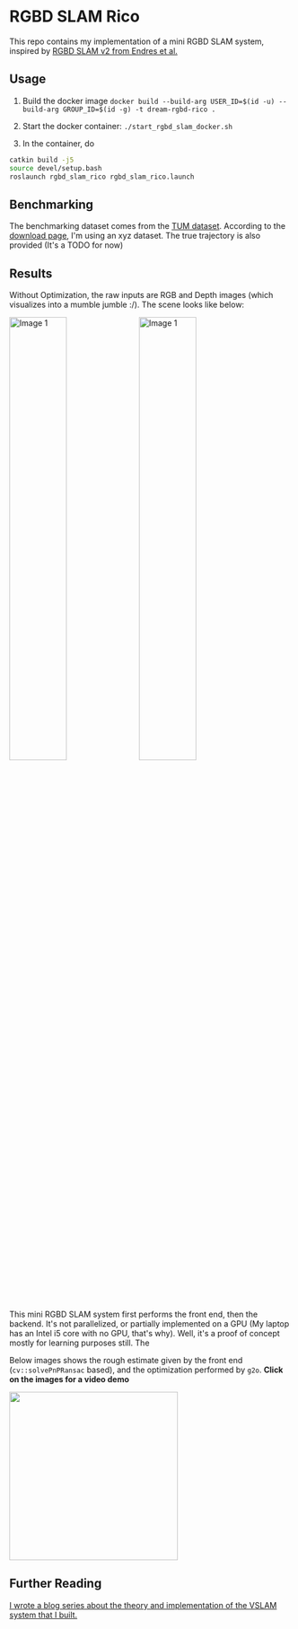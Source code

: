 # RGBD SLAM Rico

This repo contains my implementation of a mini RGBD SLAM system, inspired by [RGBD SLAM v2 from Endres et al.](https://felixendres.github.io/rgbdslam_v2/)

## Usage
1. Build the docker image `docker build --build-arg USER_ID=$(id -u) --build-arg GROUP_ID=$(id -g) -t dream-rgbd-rico .`

2. Start the docker container: `./start_rgbd_slam_docker.sh`

3. In the container, do

```bash
catkin build -j5
source devel/setup.bash
roslaunch rgbd_slam_rico rgbd_slam_rico.launch 
```

## Benchmarking

The benchmarking dataset comes from the [TUM dataset](https://cvg.cit.tum.de/data/datasets/rgbd-dataset). 
According to the [download page](https://cvg.cit.tum.de/data/datasets/rgbd-dataset/download), I'm using an xyz dataset. The true trajectory is also provided (It's a TODO for now)

## Results

Without Optimization, the raw inputs are RGB and Depth images (which visualizes into a mumble jumble :/). The scene looks like below:

<img src="https://github.com/user-attachments/assets/31545387-b3b3-4b33-8fd0-9f1d5d6f4801" alt="Image 1" style="width:45%; display: inline-block;"/>
<img src="https://github.com/user-attachments/assets/e3de1652-795b-4277-bc34-885f74a40597" alt="Image 1" style="width:45%; display: inline-block;"/>

This mini RGBD SLAM system first performs the front end, then the backend. It's not parallelized, or partially implemented on a GPU (My laptop has an Intel i5 core with no GPU, that's why). Well, it's a proof of concept mostly for learning purposes still. The 

Below images shows the rough estimate given by the front end (`cv::solvePnPRansac` based), and the optimization performed by `g2o`.
**Click on the images for a video demo**


<a href="https://youtu.be/jCsX9R2aa-I?si=R_DvmD0d8iOKy40Q">
    <img src="https://github.com/user-attachments/assets/20988112-f742-41ee-9e2e-44e87d02be19" height="300" alt=""/>
</a>

## Further Reading

[I wrote a blog series about the theory and implementation of the VSLAM system that I built.](https://ricojia.github.io/2024/07/09/rgbd-slam-pnp.html)


